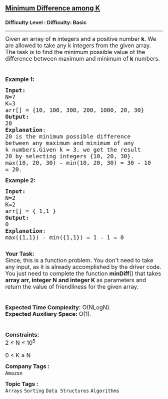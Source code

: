 <h2><a href="https://www.geeksforgeeks.org/problems/minimum-difference-among-k5805/1?page=2&difficulty=School,Basic&status=unsolved&sortBy=submissions">Minimum Difference among K</a></h2><h3>Difficulty Level : Difficulty: Basic</h3><hr><div class="problems_problem_content__Xm_eO"><p><span style="font-size: 18px;">Given an array of&nbsp;<strong>n</strong>&nbsp;integers and a positive number&nbsp;<strong>k</strong>. We are allowed to take any k integers from the given array. The task is to find the minimum possible value of the difference between maximum and minimum of <strong>k</strong> numbers.</span></p>
<p>&nbsp;</p>
<p><span style="font-size: 18px;"><strong>Example 1:</strong></span></p>
<pre><span style="font-size: 18px;"><strong>Input:
</strong>N=7
K=3
arr[] = {10, 100, 300, 200, 1000, 20, 30}
<strong>Output:
</strong>20
<strong>Explanation</strong>:
20 is the minimum possible difference 
between any maximum and minimum of any 
k numbers.Given k = 3, we get the result 
20 by selecting integers {10, 20, 30}.
max(10, 20, 30) - min(10, 20, 30) = 30 - 10 
= 20.</span></pre>
<p><span style="font-size: 18px;"><strong>Example 2:</strong></span></p>
<pre><span style="font-size: 18px;"><strong>Input:
</strong>N=2
K=2
arr[] = { 1,1 }
<strong>Output:
</strong>0
<strong>Explanation</strong>:
max({1,1}) - min({1,1}) = 1 - 1 = 0
</span></pre>
<p><br><span style="font-size: 18px;"><strong>Your Task:</strong><br>Since, this is a function problem. You don't need to take any input, as it is already accomplished by the driver code. You just need to complete the function <strong>minDiff</strong>() that takes <strong>array arr,&nbsp;integer N</strong>&nbsp;<strong>and integer K&nbsp;</strong>as parameters and return the value of friendliness for the given array.</span></p>
<p>&nbsp;</p>
<p><span style="font-size: 18px;"><strong>Expected Time Complexity:</strong> O(NLogN).<br><strong>Expected Auxiliary Space:</strong> O(1).</span></p>
<p>&nbsp;</p>
<p><span style="font-size: 18px;"><strong>Constraints:</strong><br>2 ≤ N ≤ 10<sup>5<br><br></sup>0 &lt; K ≤ N<br></span></p></div><p><span style=font-size:18px><strong>Company Tags : </strong><br><code>Amazon</code>&nbsp;<br><p><span style=font-size:18px><strong>Topic Tags : </strong><br><code>Arrays</code>&nbsp;<code>Sorting</code>&nbsp;<code>Data Structures</code>&nbsp;<code>Algorithms</code>&nbsp;
